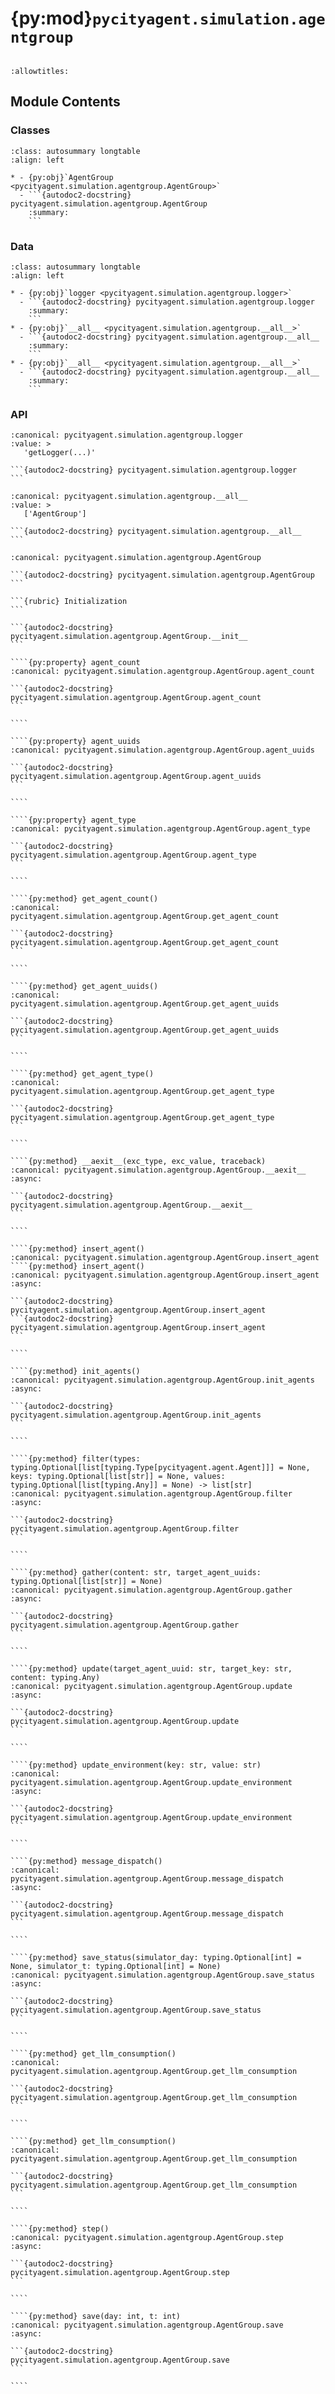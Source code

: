 # {py:mod}`pycityagent.simulation.agentgroup`

```{py:module} pycityagent.simulation.agentgroup
```

```{autodoc2-docstring} pycityagent.simulation.agentgroup
:allowtitles:
```

## Module Contents

### Classes

````{list-table}
:class: autosummary longtable
:align: left

* - {py:obj}`AgentGroup <pycityagent.simulation.agentgroup.AgentGroup>`
  - ```{autodoc2-docstring} pycityagent.simulation.agentgroup.AgentGroup
    :summary:
    ```
````

### Data

````{list-table}
:class: autosummary longtable
:align: left

* - {py:obj}`logger <pycityagent.simulation.agentgroup.logger>`
  - ```{autodoc2-docstring} pycityagent.simulation.agentgroup.logger
    :summary:
    ```
* - {py:obj}`__all__ <pycityagent.simulation.agentgroup.__all__>`
  - ```{autodoc2-docstring} pycityagent.simulation.agentgroup.__all__
    :summary:
    ```
* - {py:obj}`__all__ <pycityagent.simulation.agentgroup.__all__>`
  - ```{autodoc2-docstring} pycityagent.simulation.agentgroup.__all__
    :summary:
    ```
````

### API

````{py:data} logger
:canonical: pycityagent.simulation.agentgroup.logger
:value: >
   'getLogger(...)'

```{autodoc2-docstring} pycityagent.simulation.agentgroup.logger
```

````

````{py:data} __all__
:canonical: pycityagent.simulation.agentgroup.__all__
:value: >
   ['AgentGroup']

```{autodoc2-docstring} pycityagent.simulation.agentgroup.__all__
```

````

`````{py:class} AgentGroup(agent_class: typing.Union[type[pycityagent.agent.Agent], list[type[pycityagent.agent.Agent]]], number_of_agents: typing.Union[int, list[int]], memory_config_function_group: dict[type[pycityagent.agent.Agent], collections.abc.Callable], config: dict, exp_name: str, exp_id: str | uuid.UUID, enable_avro: bool, avro_path: pathlib.Path, enable_pgsql: bool, pgsql_writer: ray.ObjectRef, message_interceptor: ray.ObjectRef, mlflow_run_id: str, embedding_model: langchain_core.embeddings.Embeddings, logging_level: int, agent_config_file: typing.Optional[dict[type[pycityagent.agent.Agent], str]] = None, environment: typing.Optional[dict[str, str]] = None)
:canonical: pycityagent.simulation.agentgroup.AgentGroup

```{autodoc2-docstring} pycityagent.simulation.agentgroup.AgentGroup
```

```{rubric} Initialization
```

```{autodoc2-docstring} pycityagent.simulation.agentgroup.AgentGroup.__init__
```

````{py:property} agent_count
:canonical: pycityagent.simulation.agentgroup.AgentGroup.agent_count

```{autodoc2-docstring} pycityagent.simulation.agentgroup.AgentGroup.agent_count
```

````

````{py:property} agent_uuids
:canonical: pycityagent.simulation.agentgroup.AgentGroup.agent_uuids

```{autodoc2-docstring} pycityagent.simulation.agentgroup.AgentGroup.agent_uuids
```

````

````{py:property} agent_type
:canonical: pycityagent.simulation.agentgroup.AgentGroup.agent_type

```{autodoc2-docstring} pycityagent.simulation.agentgroup.AgentGroup.agent_type
```

````

````{py:method} get_agent_count()
:canonical: pycityagent.simulation.agentgroup.AgentGroup.get_agent_count

```{autodoc2-docstring} pycityagent.simulation.agentgroup.AgentGroup.get_agent_count
```

````

````{py:method} get_agent_uuids()
:canonical: pycityagent.simulation.agentgroup.AgentGroup.get_agent_uuids

```{autodoc2-docstring} pycityagent.simulation.agentgroup.AgentGroup.get_agent_uuids
```

````

````{py:method} get_agent_type()
:canonical: pycityagent.simulation.agentgroup.AgentGroup.get_agent_type

```{autodoc2-docstring} pycityagent.simulation.agentgroup.AgentGroup.get_agent_type
```

````

````{py:method} __aexit__(exc_type, exc_value, traceback)
:canonical: pycityagent.simulation.agentgroup.AgentGroup.__aexit__
:async:

```{autodoc2-docstring} pycityagent.simulation.agentgroup.AgentGroup.__aexit__
```

````

````{py:method} insert_agent()
:canonical: pycityagent.simulation.agentgroup.AgentGroup.insert_agent
````{py:method} insert_agent()
:canonical: pycityagent.simulation.agentgroup.AgentGroup.insert_agent
:async:

```{autodoc2-docstring} pycityagent.simulation.agentgroup.AgentGroup.insert_agent
```{autodoc2-docstring} pycityagent.simulation.agentgroup.AgentGroup.insert_agent
```

````

````{py:method} init_agents()
:canonical: pycityagent.simulation.agentgroup.AgentGroup.init_agents
:async:

```{autodoc2-docstring} pycityagent.simulation.agentgroup.AgentGroup.init_agents
```

````

````{py:method} filter(types: typing.Optional[list[typing.Type[pycityagent.agent.Agent]]] = None, keys: typing.Optional[list[str]] = None, values: typing.Optional[list[typing.Any]] = None) -> list[str]
:canonical: pycityagent.simulation.agentgroup.AgentGroup.filter
:async:

```{autodoc2-docstring} pycityagent.simulation.agentgroup.AgentGroup.filter
```

````

````{py:method} gather(content: str, target_agent_uuids: typing.Optional[list[str]] = None)
:canonical: pycityagent.simulation.agentgroup.AgentGroup.gather
:async:

```{autodoc2-docstring} pycityagent.simulation.agentgroup.AgentGroup.gather
```

````

````{py:method} update(target_agent_uuid: str, target_key: str, content: typing.Any)
:canonical: pycityagent.simulation.agentgroup.AgentGroup.update
:async:

```{autodoc2-docstring} pycityagent.simulation.agentgroup.AgentGroup.update
```

````

````{py:method} update_environment(key: str, value: str)
:canonical: pycityagent.simulation.agentgroup.AgentGroup.update_environment
:async:

```{autodoc2-docstring} pycityagent.simulation.agentgroup.AgentGroup.update_environment
```

````

````{py:method} message_dispatch()
:canonical: pycityagent.simulation.agentgroup.AgentGroup.message_dispatch
:async:

```{autodoc2-docstring} pycityagent.simulation.agentgroup.AgentGroup.message_dispatch
```

````

````{py:method} save_status(simulator_day: typing.Optional[int] = None, simulator_t: typing.Optional[int] = None)
:canonical: pycityagent.simulation.agentgroup.AgentGroup.save_status
:async:

```{autodoc2-docstring} pycityagent.simulation.agentgroup.AgentGroup.save_status
```

````

````{py:method} get_llm_consumption()
:canonical: pycityagent.simulation.agentgroup.AgentGroup.get_llm_consumption

```{autodoc2-docstring} pycityagent.simulation.agentgroup.AgentGroup.get_llm_consumption
```

````

````{py:method} get_llm_consumption()
:canonical: pycityagent.simulation.agentgroup.AgentGroup.get_llm_consumption

```{autodoc2-docstring} pycityagent.simulation.agentgroup.AgentGroup.get_llm_consumption
```

````

````{py:method} step()
:canonical: pycityagent.simulation.agentgroup.AgentGroup.step
:async:

```{autodoc2-docstring} pycityagent.simulation.agentgroup.AgentGroup.step
```

````

````{py:method} save(day: int, t: int)
:canonical: pycityagent.simulation.agentgroup.AgentGroup.save
:async:

```{autodoc2-docstring} pycityagent.simulation.agentgroup.AgentGroup.save
```

````

`````
